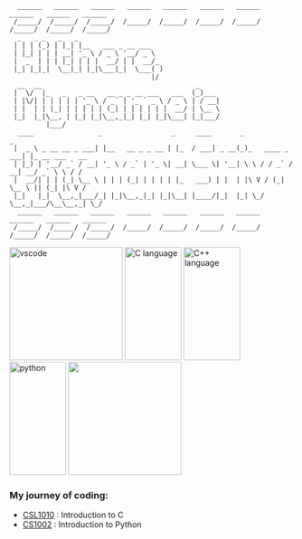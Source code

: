 ```
  ______   ______   ______   ______   ______   ______   ______   ______   ______   ______ 
 /_____/  /_____/  /_____/  /_____/  /_____/  /_____/  /_____/  /_____/  /_____/  /_____/ 
  _   _ _   _   _                      
 | | | (_) | |_| |__   ___ _ __ ___    
 | |_| | | | __| '_ \ / _ \ '__/ _ \   
 |  _  | | | |_| | | |  __/ | |  __/_  
 |_| |_|_|  \__|_| |_|\___|_|  \___( )
                                   |/
  __  __                                      _      
 |  \/  |_   _   _ __   __ _ _ __ ___   ___  (_)___  
 | |\/| | | | | | '_ \ / _` | '_ ` _ \ / _ \ | / __| 
 | |  | | |_| | | | | | (_| | | | | | |  __/ | \__ \ 
 |_|  |_|\__, | |_| |_|\__,_|_| |_| |_|\___| |_|___/ 
         |___/
  ____                _                 _     ____       _                _              
 |  _ \ _ __ __ _ ___| |__   __ _ _ __ | |_  / ___| _ __(_)_   ____ _ ___| |_ __ ___   __
 | |_) | '__/ _` / __| '_ \ / _` | '_ \| __| \___ \| '__| \ \ / / _` / __| __/ _` \ \ / /
 |  __/| | | (_| \__ \ | | | (_| | | | | |_   ___) | |  | |\ V / (_| \__ \ || (_| |\ V / 
 |_|   |_|  \__,_|___/_| |_|\__,_|_| |_|\__| |____/|_|  |_| \_/ \__,_|___/\__\__,_| \_/                                                                             
  ______   ______   ______   ______   ______   ______   ______   ______   ______   ______ 
 /_____/  /_____/  /_____/  /_____/  /_____/  /_____/  /_____/  /_____/  /_____/  /_____/ 
```
<p align='left'>
  <img src="https://github.com/bablubambal/All_logo_and_pictures/blob/main/text%20editors/vscode.svg" alt="vscode" height="200" width="200"/>
  <img src="https://raw.githubusercontent.com/bablubambal/All_logo_and_pictures/1ac69ce5fbc389725f16f989fa53c62d6e1b4883/programming%20languages/c.svg" alt="C language" height="200" width="100" />
  <img src="https://raw.githubusercontent.com/bablubambal/All_logo_and_pictures/1ac69ce5fbc389725f16f989fa53c62d6e1b4883/programming%20languages/c%2B%2B.svg" alt="C++ language" height="200" width="100" /> 
  <img src="https://raw.githubusercontent.com/bablubambal/All_logo_and_pictures/1ac69ce5fbc389725f16f989fa53c62d6e1b4883/programming%20languages/python.svg" alt="python" height="200" width="100" />
  <img src="https://github-readme-stats.vercel.app/api/top-langs/?username=ps-1305&layout=compact" height="200"/>
</p>

### My journey of coding:
* [CSL1010](https://github.com/ps-1305/spring-2024) : Introduction to C
* [CS1002](https://github.com/ps-1305/cs-1002) : Introduction to Python


<!--
**ps-1305/ps-1305** is a ✨ _special_ ✨ repository because its `README.md` (this file) appears on your GitHub profile.

Here are some ideas to get you started:

- 🔭 I’m currently working on ...
- 🌱 I’m currently learning ...
- 👯 I’m looking to collaborate on ...
- 🤔 I’m looking for help with ...
- 💬 Ask me about ...
- 📫 How to reach me: ...
- 😄 Pronouns: ...
- ⚡ Fun fact: ...
-->
